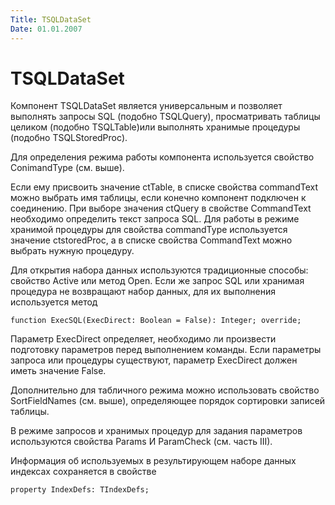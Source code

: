 ```yaml
---
Title: TSQLDataSet
Date: 01.01.2007
---
```



TSQLDataSet
===========

Компонент TSQLDataSet является универсальным и позволяет выполнять
запросы SQL (подобно TSQLQuery), просматривать таблицы целиком (подобно
TSQLTable)или выполнять хранимые процедуры (подобно TSQLStoredProc).

Для определения режима работы компонента используется свойство
ConimandType (см. выше).

Если ему присвоить значение ctTable, в списке свойства commandText можно
выбрать имя таблицы, если конечно компонент подключен к соединению. При
выборе значения ctQuery в свойстве CommandText необходимо определить
текст запроса SQL. Для работы в режиме хранимой процедуры для свойства
commandType используется значение ctstoredProc, а в списке свойства
CommandText можно выбрать нужную процедуру.

Для открытия набора данных используются традиционные способы: свойство
Active или метод Open. Если же запрос SQL или хранимая процедура не
возвращают набор данных, для их выполнения используется метод

    function ExecSQL(ExecDirect: Boolean = False): Integer; override;

Параметр ExecDirect определяет, необходимо ли произвести подготовку
параметров перед выполнением команды. Если параметры запроса или
процедуры существуют, параметр ExecDirect должен иметь значение False.

Дополнительно для табличного режима можно использовать свойство
SortFieldNames (см. выше), определяющее порядок сортировки записей
таблицы.

В режиме запросов и хранимых процедур для задания параметров
используются свойства Params И ParamCheck (см. часть III).

Информация об используемых в результирующем наборе данных индексах
сохраняется в свойстве

    property IndexDefs: TIndexDefs;
